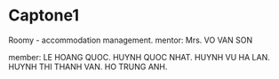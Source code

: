 # Captone1
Roomy - accommodation management.
mentor: Mrs. VO VAN SON

member: LE HOANG QUOC.
        HUYNH QUOC NHAT.
        HUYNH VU HA LAN.
        HUYNH THI THANH VAN.
        HO TRUNG ANH.
